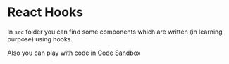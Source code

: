 # React Hooks

In `src` folder you can find some components which are written (in learning purpose) using hooks.

Also you can play with code in [Code Sandbox](https://codesandbox.io/s/github/vre2h/hook-examples)
